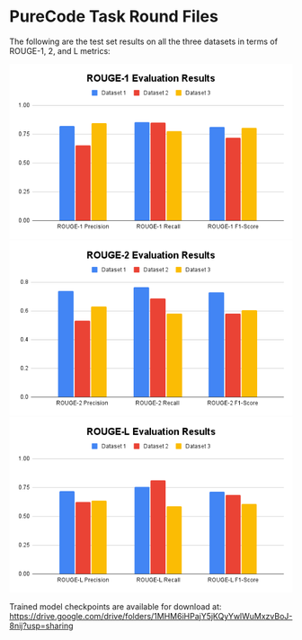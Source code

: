 # PureCode Task Round Files

The following are the test set results on all the three datasets in terms of ROUGE-1, 2, and L metrics:

![ROUGE-1 Results](ROUGE-1%20Evaluation%20Results.png)
![Rouge-2 Results](ROUGE-2%20Evaluation%20Results.png)
![ROUGE-L Results](ROUGE-L%20Evaluation%20Results.png)

Trained model checkpoints are available for download at: https://drive.google.com/drive/folders/1MHM6iHPajY5jKQyYwlWuMxzvBoJ-8nij?usp=sharing
